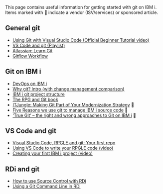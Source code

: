 This page contains useful information for getting started with git on IBM i. Items marked with 🏢 indicate a vendor (ISV/services) or sponsored article.

## General git

* [Using Git with Visual Studio Code (Official Beginner Tutorial video)](https://www.youtube.com/watch?v=i_23KUAEtUM&list=PLj6YeMhvp2S7abEHqkUPRkCSt4N2wpTwD&index=7)
* [VS Code and git (Playlist)](https://www.youtube.com/watch?v=3o_01F04bZ4&list=PLj6YeMhvp2S7abEHqkUPRkCSt4N2wpTwD)
* [Atlassian: Learn Git](https://www.atlassian.com/git/tutorials/what-is-version-control)
* [Gitflow Workflow](https://www.atlassian.com/git/tutorials/comparing-workflows/gitflow-workflow)

## Git on IBM i

* [DevOps on IBM i](https://github.com/worksofliam/blog/issues/37)
* [Why git? Intro (with change management comparison)](https://github.com/worksofliam/blog/issues/19)
* [IBM i git project structure](structure.md)
* [The RPG and Git book](https://github.com/worksofliam/rpg-git-book/blob/main/1-introduction.md)
* [ITJungle: Making Git Part of Your Modernization Strategy](https://www.itjungle.com/2023/06/26/making-git-part-of-your-modernization-strategy/) 🏢
* [Five Reasons we use git to manage IBM i source code](https://www.seidengroup.com/2019/08/14/five-reasons-we-use-git-to-manage-ibm-i-source-code/) 🏢
* [‘True Git’ – the right and wrong approaches to Git on IBM i](https://www.arcadsoftware.com/news-events/blog/true-git-the-right-and-wrong-approaches-to-git-on-ibm-i/) 🏢

## VS Code and git

* [Visual Studio Code, RPGLE and git: Your first repo](https://github.com/worksofliam/blog/issues/61)
* [Using VS Code to write your RPGLE code (video)](https://www.youtube.com/watch?v=qDjXzKP0RYg)
* [Creating your first IBM i project (video)](https://www.youtube.com/watch?v=XuiGyWptgDA)

## RDi and git

* [How to use Source Control with RDi](https://www.ibm.com/support/pages/how-use-source-control-rdi)
* [Using a Git Command Line in RDi](https://www.youtube.com/watch?v=bO6I86IoLko)
